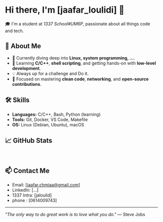 # Hi there, I'm [jaafar_loulidi] 👋

🎓 I'm a student at **1337 School*#UM6P*, passionate about all things code and tech.

## 🚀 About Me

- 🔭 Currently diving deep into **Linux, system programming, ...**.
- 🌱 Learning **C/C++**, **shell scripting**, and getting hands-on with **low-level development**.
- 💡 Always up for a challenge and Do it.
- 🧠 Focused on mastering **clean code**, **networking**, and **open-source contributions**.

## 🛠️ Skills

- **Languages:** C/C++, Bash, Python (learning)
- **Tools:** Git, Docker, VS Code, Makefile
- **OS:** Linux (Debian, Ubuntu), macOS

## 📈 GitHub Stats

![]()
![]()

## 📫 Contact Me

- Email: [jaafar.chmiaa@gmail.com]
- LinkedIn: [...]
- 1337 Intra: [jaloulid]
- phone : [0614009743]
---

_"The only way to do great work is to love what you do."_ — Steve Jobs

